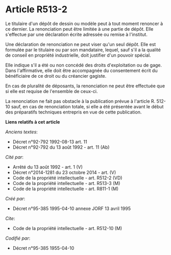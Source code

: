 # Article R513-2

Le titulaire d'un dépôt de dessin ou modèle peut à tout moment renoncer à ce dernier. La renonciation peut être limitée à une
partie de dépôt. Elle s'effectue par une déclaration écrite adressée ou remise à l'institut.

Une déclaration de renonciation ne peut viser qu'un seul dépôt. Elle est formulée par le titulaire ou par son mandataire,
lequel, sauf s'il a la qualité de conseil en propriété industrielle, doit justifier d'un pouvoir spécial.

Elle indique s'il a été ou non concédé des droits d'exploitation ou de gage. Dans l'affirmative, elle doit être accompagnée
du consentement écrit du bénéficiaire de ce droit ou du créancier gagiste.

En cas de pluralité de déposants, la renonciation ne peut être effectuée que si elle est requise de l'ensemble de ceux-ci.

La renonciation ne fait pas obstacle à la publication prévue à l'article R. 512-10 sauf, en cas de renonciation totale, si
elle a été présentée avant le début des préparatifs techniques entrepris en vue de cette publication.

**Liens relatifs à cet article**

_Anciens textes_:

  - Décret n°92-792 1992-08-13 art. 11
  - Décret n°92-792 du 13 août 1992 - art. 11 (Ab)

_Cité par_:

  - Arrêté du 13 août 1992 - art. 1 (V)
  - Décret n°2014-1281 du 23 octobre 2014 - art. (V)
  - Code de la propriété intellectuelle - art. R512-2 (VD)
  - Code de la propriété intellectuelle - art. R513-3 (M)
  - Code de la propriété intellectuelle - art. R811-1 (M)

_Créé par_:

  - Décret n°95-385 1995-04-10 annexe JORF 13 avril 1995

_Cite_:

  - Code de la propriété intellectuelle - art. R512-10 (M)

_Codifié par_:

  - Décret n°95-385 1955-04-10
